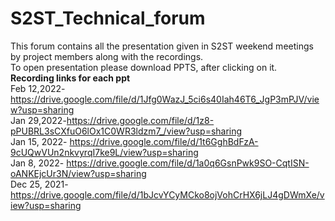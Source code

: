 # S2ST_Technical_forum
This forum contains all the presentation given in S2ST weekend meetings by project members along with the recordings.<br />
To open presentation please download PPTS, after clicking on it. <br />
**Recording links for each ppt** <br />
Feb 12,2022-https://drive.google.com/file/d/1Jfg0WazJ_5ci6s40Iah46T6_JgP3mPJV/view?usp=sharing  <br />
Jan 29,2022-https://drive.google.com/file/d/1z8-pPUBRL3sCXfuO6lOx1C0WR3ldzm7_/view?usp=sharing   <br />
Jan 15, 2022- https://drive.google.com/file/d/1t6GghBdFzA-9cUQwVUn2nkvyrqI7ke9L/view?usp=sharing <br />
Jan 8, 2022- https://drive.google.com/file/d/1a0q6GsnPwk9SO-CqtISN-oANKEjcUr3N/view?usp=sharing  <br />
Dec 25, 2021-https://drive.google.com/file/d/1bJcvYCyMCko8ojVohCrHX6jLJ4gDWmXe/view?usp=sharing  <br />

